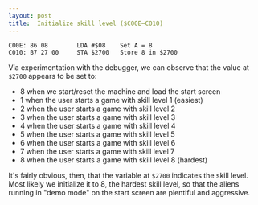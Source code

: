 ```yaml
---
layout: post
title:  Initialize skill level ($C00E—C010)
---
```


```
C00E: 86 08        LDA #$08    Set A = 8
C010: B7 27 00     STA $2700   Store 8 in $2700
```

Via experimentation with the debugger, we can observe that the value at `$2700` appears to be set to:

 - 8 when we start/reset the machine and load the start screen
 - 1 when the user starts a game with skill level 1 (easiest)
 - 2 when the user starts a game with skill level 2
 - 3 when the user starts a game with skill level 3
 - 4 when the user starts a game with skill level 4
 - 5 when the user starts a game with skill level 5
 - 6 when the user starts a game with skill level 6
 - 7 when the user starts a game with skill level 7
 - 8 when the user starts a game with skill level 8 (hardest)

It's fairly obvious, then, that the variable at `$2700` indicates the skill level. Most likely we initialize it to 8, the hardest skill level, so that the aliens running in "demo mode" on the start screen are plentiful and aggressive.
